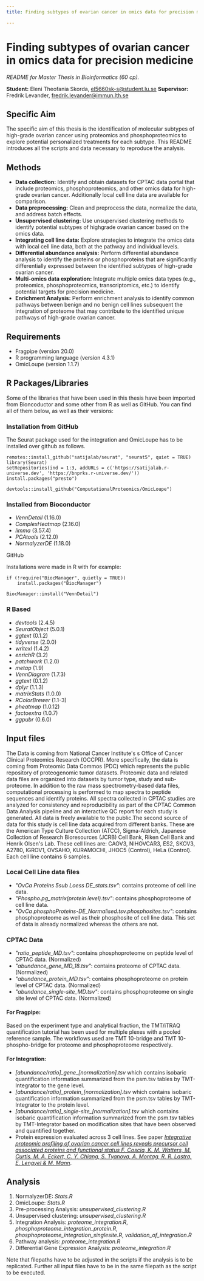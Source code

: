 ```yaml
---
title: Finding subtypes of ovarian cancer in omics data for precision medicine

---
```


# Finding subtypes of ovarian cancer in omics data for precision medicine
*README for Master Thesis in Bioinformatics (60 cp).*

**Student:** Eleni Theofania Skorda, <el5660sk-s@student.lu.se>
**Supervisor:** Fredrik Levander, <fredrik.levander@immun.lth.se>

## Specific Aim

The specific aim of this thesis is the identification of molecular subtypes of high-grade ovarian cancer using proteomics and phosphoproteomics to explore potential personalized treatments for each subtype. This README introduces all the scripts and data necessary to reproduce the analysis.

## Methods

* **Data collection:** Identify and obtain datasets for CPTAC data portal that include proteomics, phosphoproteomics, and other omics data for high-grade ovarian cancer. Additionally local cell line data are available for comparison.
* **Data preprocessing:** Clean and preprocess the data, normalize the data, and address batch effects.
* **Unsupervised clustering:** Use unsupervised clustering methods to identify potential subtypes of highgrade ovarian cancer based on the omics data.
* **Integrating cell line data:** Explore strategies to integrate the omics data with local cell line data, both at the pathway and individual levels.
* **Differential abundance analysis:** Perform differential abundance analysis to identify the proteins or phosphoproteins that are significantly differentially expressed between the identified subtypes of high-grade ovarian cancer.
* **Multi-omics data exploration:** Integrate multiple omics data types (e.g., proteomics, phosphoproteomics, transcriptomics, etc.) to identify potential targets for precision medicine.
* **Enrichment Analysis:** Perform enrichment analysis to identify common pathways between benign and no benign cell lines subsequent the integration of proteome that may contribute to the identified unique pathways of high-grade ovarian cancer.

## Requirements

* Fragpipe (version 20.0)
* R programming language (version 4.3.1)
* OmicLoupe (version 1.1.7)

## R Packages/Libraries
Some of the libraries that have been used in this thesis have been imported from Bioncoductor and some other from R as well as GitHub. You can find all of them below, as well as their versions:


### Installation from GitHub
The Seurat package used for the integration and OmicLoupe has to be installed over github as follows.
  ```{R}
  remotes::install_github("satijalab/seurat", "seurat5", quiet = TRUE)
  library(Seurat)
  setRepositories(ind = 1:3, addURLs = c('https://satijalab.r-universe.dev', 'https://bnprks.r-universe.dev/'))
  install.packages("presto")
  
  devtools::install_github("ComputationalProteomics/OmicLoupe")
  ```

### Installed from Bioconductor

*  *VennDetail* (1.16.0)
*  *ComplexHeatmap* (2.16.0)
*  *limma* (3.57.4)
*  *PCAtools* (2.12.0)
*  *NormalyzerDE* (1.18.0)

 GitHub

  Installations were made in R with for example:
  ```
  if (!require("BiocManager", quietly = TRUE))
      install.packages("BiocManager")

  BiocManager::install("VennDetail")
  
  ```

### R Based
* *devtools* (2.4.5)
* *SeuratObject* (5.0.1)
* *ggtext* (0.1.2)
* *tidyverse* (2.0.0) 
* *writexl* (1.4.2)
* *enrichR* (3.2)
* *patchwork* (1.2.0)
* *metap* (1.9)
* *VennDiagram* (1.7.3)
* *ggtext* (0.1.2)
* *dplyr* (1.1.3)
* *matrixStats* (1.0.0)
* *RColorBrewer* (1.1-3)
* *pheatmap* (1.0.12)
* *factoextra* (1.0.7)
* *ggpubr* (0.6.0)


## Input files

The Data is coming from National Cancer Institute's s Office of Cancer Clinical Proteomics Research (OCCPR). More specifically, the data is coming from Proteomic Data Commos (PDC) which represents the public repository of proteogenomic tumor datasets.  Proteomic data and related data files are organized into datasets by tumor type, study and sub-proteome. 
In addition to the raw mass spectrometry-based data files, computational processing is performed to map spectra to peptide sequences and identify proteins. All spectra collected in CPTAC studies are analyzed for consistency and reproducibility as part of the CPTAC Common Data Analysis pipeline and an interactive QC report for each study is generated. All data is freely available to the public.The second source of data for this study is cell line data acquired from different banks. These are the American Type Culture Collection (ATCC), Sigma-Aldrich, Japanese Collection of Research Bioresources (JCRB) Cell Bank, Riken Cell Bank and Henrik Olsen's Lab. These cell lines are: CAOV3, NIHOVCAR3, ES2, SKOV3, A2780, IGROV1, OVSAHO, KURAMOCHI, JHOC5 (Control), HeLa (Control). Each cell line contains 6 samples.

### Local Cell Line data files

* *"OvCa Proteins 5sub Loess DE_stats.tsv"*: contains proteome of cell line data.
* *"Phospho.pg_matrix(protein level).tsv"*: contains phosphoproteome of cell line data.
* *"OvCa phosphoProteins-DE_Normalised.tsv.phosphosites.tsv"*: contains phosphoproteome as well as their phosphosite of cell line data. This set of data is already normalized whereas the others are not.

### CPTAC Data

* *"ratio_peptide_MD.tsv"*: contains phosphoproteome on peptide level of CPTAC data. (Normalized)
* *"abundance_gene_MD_18.tsv"*: contains proteome of CPTAC data. (Normalized)
* *"abundance_protein_MD.tsv"*: contains phosphoproteome on protein level of CPTAC data. (Normalized)
* *"abundance_single-site_MD.tsv"*: contains phosphoproteome on single site level of CPTAC data. (Normalized)

#### For Fragpipe:

Based on the experiment type and analytical fraction, the TMT/iTRAQ quantification tutorial has been used for multiple plexes with a pooled reference sample. The workflows used are TMT 10-bridge and TMT 10-phospho-bridge for proteome and phosphoproteome respectively.

#### For Integration:

* *[abundance/ratio]_gene\_[normalization].tsv* which contains isobaric quantification information summarized from the psm.tsv tables by TMT-Integrator to the gene level.
* *[abundance/ratio]\_protein\_[normalization].tsv* which contains isobaric quantification information summarized from the psm.tsv tables by TMT-Integrator to the protein level.
* *[abundance/ratio]\_single-site\_[normalization].tsv* which contains isobaric quantification information summarized from the psm.tsv tables by TMT-Integrator based on modification sites that have been observed and quantified together.
* Protein expression evaluated across 3 cell lines. See paper [*Integrative proteomic profiling of ovarian cancer cell lines reveals precursor cell associated proteins and functional status F. Coscia, K. M. Watters, M. Curtis, M. A. Eckert, C. Y. Chiang, S. Tyanova, A. Montag, R. R. Lastra, E. Lengyel & M. Mann*](https://www.nature.com/articles/ncomms12645).

## Analysis

1. NormalyzerDE: *Stats.R*
2. OmicLoupe: *Stats.R*
3. Pre-processing Analysis: *unsupervised_clustering.R*
4. Unsupervised clustering: *unsupervised_clustering.R*
5. Integration Analysis: *proteome_integration.R*, *phosphoproteome_integration_protein.R*, *phosphoproteome_integration_singlesite.R*, *validation_of_integration.R*
7. Pathway analysis: *proteome_integration.R*
8. Differential Gene Expression Analysis: *proteome_integration.R*

Note that filepaths have to be adjusted in the scripts if the analysis is to be replicated. Further all input files have to be in the same filepath as the script to be executed.